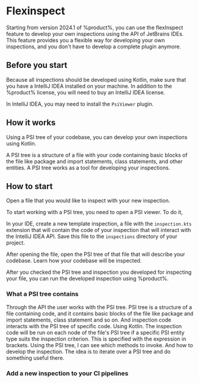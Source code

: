 # Flexinspect

Starting from version 2024.1 of %product%, you can use the flexInspect feature to develop your own inspections using the API of 
JetBrains IDEs. This feature provides you a flexible way for developing your own inspections, and you don't have to develop
a complete plugin anymore.

## Before you start

Because all inspections should be developed using Kotlin, make sure that you have a IntelliJ IDEA installed on your machine. 
In addition to the %product% license, you will need to buy an IntelliJ IDEA license.

In IntelliJ IDEA, you may need to install the `PsiViewer` plugin.

## How it works

Using a PSI tree of your codebase, you can develop your own inspections using Kotlin.

A PSI tree is a structure of a file with your code containing basic blocks of the file like package and import statements,
class statements, and other entities. A PSI tree works as a tool for developing your inspections.

## How to start

Open a file that you would like to inspect with your new inspection.

To start working with a PSI tree, you need to open a PSI viewer. To do it, 

In your IDE, create a new template inspection, a file with the `inspection.kts` extension that will contain the 
code of your inspection that will interact with the IntelliJ IDEA API. 
Save this file to the `inspections` directory of your project.

<!-- PsiViewer is the plugin name -->

After opening the file, open the PSI tree of that file that will describe your codebase. Learn how your codebase will
be inspected.

After you checked the PSI tree and inspection you developed for inspecting your file, you can run the developed inspection
using %product%.

<!-- How can I run a new inspection using Qodana? -->

### What a PSI tree contains

<!-- Need to describe what a PSI tree contains -->

<!-- Example of a codebase and inspection for it are required, with explanations. -->

<!-- Explanation of how to develop an inspection using a specific example needs to be provided -->

<!-- Where can I take template inspections? Where can I take it? This needs to be added here -->



Through the API the user works with the PSI tree. PSI tree is a structure of a file containing code, and it contains
basic blocks of the file like package and import statements, class statement and so on.
And inspection code interacts with the PSI tree of specific code. Using Kotlin.
The inspection code will be run on each node of the file's PSI tree if a specific PSI entity type suits the inspection criterion.
This is specified with the expression in brackets.
Using the PSI tree, I can see which methods to invoke. And how to develop the inspection.
The idea is to iterate over a PSI tree and do something useful there.

### Add a new inspection to your CI pipelines

<!-- How can this be added to CI pipelines? -->

### 